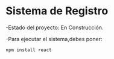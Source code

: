 <h1> Sistema de Registro </h1>

-Estado del proyecto: En Construcción.

-Para ejecutar el sistema,debes poner:

```npm install react```
